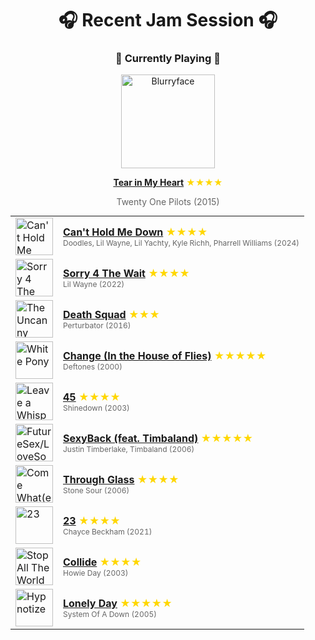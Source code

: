 <div align='center'>

# 🎧 Recent Jam Session 🎧

<h3>🎵 Currently Playing 🎵</h3>

<a href="https://open.spotify.com/track/3bnVBN67NBEzedqQuWrpP4"><img src="https://i.scdn.co/image/ab67616d0000b2732df0d98a423025032d0db1f7" width="150" height="150" alt="Blurryface" /></a>

<b><a href="https://open.spotify.com/track/3bnVBN67NBEzedqQuWrpP4">Tear in My Heart</a></b><span style="color: gold;"> ★★★★</span>

<span style="color: #666;">Twenty One Pilots (2015)</span>

<table style='margin: 0 auto; max-width: 550px;'>
<tr>
<td width="60"><a href="https://open.spotify.com/track/59UWPiUEQPd0jVVzikHyoV"><img src="https://i.scdn.co/image/ab67616d0000b2735fc5c78e17b551ddc8da4f05" width="60" height="60" alt="Can't Hold Me Down" /></a></td>
<td><b><a href="https://open.spotify.com/track/59UWPiUEQPd0jVVzikHyoV">Can't Hold Me Down</a></b> <span style="color: gold;"> ★★★★</span><br><span style="font-size: 12px; color: #666;">Doodles, Lil Wayne, Lil Yachty, Kyle Richh, Pharrell Williams (2024)</span></td>
</tr>
<tr>
<td width="60"><a href="https://open.spotify.com/track/524yEMK9wdiqPMqkE9kd9H"><img src="https://i.scdn.co/image/ab67616d0000b273300af6c15e091795c7997d86" width="60" height="60" alt="Sorry 4 The Wait" /></a></td>
<td><b><a href="https://open.spotify.com/track/524yEMK9wdiqPMqkE9kd9H">Sorry 4 The Wait</a></b> <span style="color: gold;"> ★★★★</span><br><span style="font-size: 12px; color: #666;">Lil Wayne (2022)</span></td>
</tr>
<tr>
<td width="60"><a href="https://open.spotify.com/track/5Pzy7ts3FbpKU5pD7XmkHs"><img src="https://i.scdn.co/image/ab67616d0000b2737bd7c7c0b0b0e4e38d2feafc" width="60" height="60" alt="The Uncanny Valley" /></a></td>
<td><b><a href="https://open.spotify.com/track/5Pzy7ts3FbpKU5pD7XmkHs">Death Squad</a></b> <span style="color: gold;"> ★★★</span><br><span style="font-size: 12px; color: #666;">Perturbator (2016)</span></td>
</tr>
<tr>
<td width="60"><a href="https://open.spotify.com/track/51c94ac31swyDQj9B3Lzs3"><img src="https://i.scdn.co/image/ab67616d0000b2735c53799f473fa3e1a48c00ed" width="60" height="60" alt="White Pony" /></a></td>
<td><b><a href="https://open.spotify.com/track/51c94ac31swyDQj9B3Lzs3">Change (In the House of Flies)</a></b> <span style="color: gold;"> ★★★★★</span><br><span style="font-size: 12px; color: #666;">Deftones (2000)</span></td>
</tr>
<tr>
<td width="60"><a href="https://open.spotify.com/track/420JGkyLfLUZcgBHKiIK9v"><img src="https://i.scdn.co/image/ab67616d0000b273d609342d04c349815b5fe099" width="60" height="60" alt="Leave a Whisper (Deluxe Edition)" /></a></td>
<td><b><a href="https://open.spotify.com/track/420JGkyLfLUZcgBHKiIK9v">45</a></b> <span style="color: gold;"> ★★★★</span><br><span style="font-size: 12px; color: #666;">Shinedown (2003)</span></td>
</tr>
<tr>
<td width="60"><a href="https://open.spotify.com/track/0O45fw2L5vsWpdsOdXwNAR"><img src="https://i.scdn.co/image/ab67616d0000b273c6ba98fd3f3b396a6c6f7091" width="60" height="60" alt="FutureSex/LoveSounds" /></a></td>
<td><b><a href="https://open.spotify.com/track/0O45fw2L5vsWpdsOdXwNAR">SexyBack (feat. Timbaland)</a></b> <span style="color: gold;"> ★★★★★</span><br><span style="font-size: 12px; color: #666;">Justin Timberlake, Timbaland (2006)</span></td>
</tr>
<tr>
<td width="60"><a href="https://open.spotify.com/track/5NeIONQWJ25uPylJBJiO4c"><img src="https://i.scdn.co/image/ab67616d0000b273b424aeb510016daa1bc0251c" width="60" height="60" alt="Come What(ever) May [10th Anniversary Edition]" /></a></td>
<td><b><a href="https://open.spotify.com/track/5NeIONQWJ25uPylJBJiO4c">Through Glass</a></b> <span style="color: gold;"> ★★★★</span><br><span style="font-size: 12px; color: #666;">Stone Sour (2006)</span></td>
</tr>
<tr>
<td width="60"><a href="https://open.spotify.com/track/1ZpPaBDswjV3VSUKqLDXPE"><img src="https://i.scdn.co/image/ab67616d0000b2738dad7cd9e76fa42013c50d44" width="60" height="60" alt="23" /></a></td>
<td><b><a href="https://open.spotify.com/track/1ZpPaBDswjV3VSUKqLDXPE">23</a></b> <span style="color: gold;"> ★★★★</span><br><span style="font-size: 12px; color: #666;">Chayce Beckham (2021)</span></td>
</tr>
<tr>
<td width="60"><a href="https://open.spotify.com/track/6dwkFmLUz6hx2CZG2EqLol"><img src="https://i.scdn.co/image/ab67616d0000b27305f94511cc38a2f4652d9f9c" width="60" height="60" alt="Stop All The World Now" /></a></td>
<td><b><a href="https://open.spotify.com/track/6dwkFmLUz6hx2CZG2EqLol">Collide</a></b> <span style="color: gold;"> ★★★★</span><br><span style="font-size: 12px; color: #666;">Howie Day (2003)</span></td>
</tr>
<tr>
<td width="60"><a href="https://open.spotify.com/track/1VNWaY3uNfoeWqb5U8x2QX"><img src="https://i.scdn.co/image/ab67616d0000b273f5e7b2e5adaa87430a3eccff" width="60" height="60" alt="Hypnotize" /></a></td>
<td><b><a href="https://open.spotify.com/track/1VNWaY3uNfoeWqb5U8x2QX">Lonely Day</a></b> <span style="color: gold;"> ★★★★★</span><br><span style="font-size: 12px; color: #666;">System Of A Down (2005)</span></td>
</tr>
</table>
</div>

